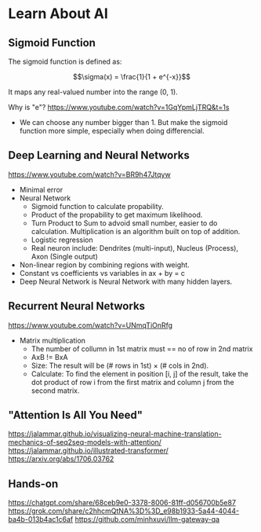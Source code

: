 # Learn About AI

## Sigmoid Function

The sigmoid function is defined as:

```math
\sigma(x) = \frac{1}{1 + e^{-x}}
```

It maps any real-valued number into the range (0, 1).

Why is "e"?
<https://www.youtube.com/watch?v=1GqYpmLjTRQ&t=1s>

- We can choose any number bigger than 1. But make the sigmoid function more simple, especially when doing differencial.

## Deep Learning and Neural Networks

<https://www.youtube.com/watch?v=BR9h47Jtqyw>

- Minimal error
- Neural Network
  - Sigmoid function to calculate propability.
  - Product of the propability to get maximum likelihood.
  - Turn Product to Sum to advoid small number, easier to do calculation. Multiplication is an algorithm built on top of addition.
  - Logistic regression
  - Real neuron include: Dendrites (multi-input), Nucleus (Process), Axon (Single output)
- Non-linear region by combining regions with weight.
- Constant vs coefficients vs variables in ax + by = c
- Deep Neural Network is Neural Network with many hidden layers.

## Recurrent Neural Networks

<https://www.youtube.com/watch?v=UNmqTiOnRfg>

- Matrix multiplication
  - The number of collumn in 1st matrix must == no of row in 2nd matrix
  - AxB != BxA
  - Size: The result will be (# rows in 1st) × (# cols in 2nd).
  - Calculate: To find the element in position [i, j] of the result, take the dot product of row i from the first matrix and column j from the second matrix.

## "Attention Is All You Need"

<https://jalammar.github.io/visualizing-neural-machine-translation-mechanics-of-seq2seq-models-with-attention/>
<https://jalammar.github.io/illustrated-transformer/>
<https://arxiv.org/abs/1706.03762>

## Hands-on

<https://chatgpt.com/share/68ceb9e0-3378-8006-81ff-d056700b5e87>
<https://grok.com/share/c2hhcmQtNA%3D%3D_e98b1933-5a44-4044-ba4b-013b4ac1c6af>
<https://github.com/minhxuvi/llm-gateway-qa>
